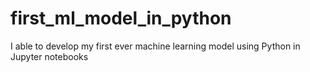 # first_ml_model_in_python
I able to develop my first ever machine learning model using Python in Jupyter notebooks
